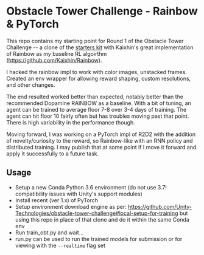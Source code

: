 # Obstacle Tower Challenge - Rainbow & PyTorch

This repo contains my starting point for Round 1 of the Obstacle Tower Challenge -- a clone of the [starters kit](https://github.com/Unity-Technologies/obstacle-tower-challenge) with Kaixhin's great implementation of Rainbow as my baseline RL algoirthm (https://github.com/Kaixhin/Rainbow).

I hacked the rainbow impl to work with color images, unstacked frames. Created an env wrapper for allowing reward shaping, custom resolutions, and other changes.

The end resulted worked better than expected, notably better than the recommended Dopamine RAINBOW as a baseline. With a bit of tuning, an agent can be trained to average floor 7-8 over 3-4 days of training. The agent can hit floor 10 fairly often but has troubles moving past that point. There is high variability in the performance though.

Moving forward, I was working on a PyTorch impl of R2D2 with the addition of novelty/curiosity to the reward, so Rainbow-like with an RNN policy and distributed training. I may publish that at some point if I move it forward and apply it successfully to a future task.

## Usage
* Setup a new Conda Python 3.6 environment (do not use 3.7! compatibility issues with Unity's support modules)
* Install recent (ver 1.x) of PyTorch
* Setup environment download engine as per: https://github.com/Unity-Technologies/obstacle-tower-challenge#local-setup-for-training but using this repo in place of that clone and do it within the same Conda env
* Run train_obt.py and wait...
* run.py can be used to run the trained models for submission or for viewing with the `--realtime` flag set

